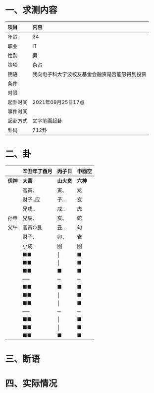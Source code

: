 # 一、求测内容
|项目|内容|
|:-|:-|
|年龄|34|
|职业|IT|
|性别|男|
|策项|杂占|
|钥语|我向电子科大宁波校友基金会融资是否能够得到投资|
|条件||
|时限||
|起卦时间|2021年09月25日17点|
|事件时间||
|起卦方式|文字笔画起卦|
|卦码|712卦|

# 二、卦
||辛丑年丁酉月|丙子日|申酉空|
|:-|:-|:-|:-|
|**伏神**|**大蓄**|**山火贲**|**六神**|
||官寅、|寅、|龙|
||财子..应|子..|玄|
||兄戌..|戌..|虎|
|孙申|兄辰、|亥、|蛇|
|父午|官寅○艮|丑..|勾|
||财子、|卯、|雀|
||小成|图|图|
||■■|│|■|
||■■|│|■|
||■■|■|■|
||──|─|─|
||■■|■|■|
||■■|│|■|
||■■|│|■|
||──|─|─|
||■■|│|■|
||■■|│|■|
||■■|■|■|


# 三、断语

# 四、实际情况